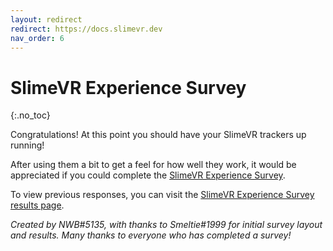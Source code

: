 ```yaml
---
layout: redirect
redirect: https://docs.slimevr.dev
nav_order: 6
---
```


# SlimeVR Experience Survey
{:.no_toc}

Congratulations! At this point you should have your SlimeVR trackers up running!

After using them a bit to get a feel for how well they work, it would be appreciated if you could complete the [SlimeVR Experience Survey](https://forms.gle/PtmYCJhRSDTGLJZW9).

To view previous responses, you can visit the [SlimeVR Experience Survey results page](https://docs.google.com/forms/d/1bBzYfVTgsse92PiBJdrmTywRFrKdK2aQx0bpH8giioA/viewanalytics).


*Created by NWB#5135, with thanks to Smeltie#1999 for initial survey layout and results.*
*Many thanks to everyone who has completed a survey!*